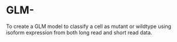 # GLM-
To create a GLM model to classify a cell as mutant or wildtype using isoform expression from both long read and short read data.
